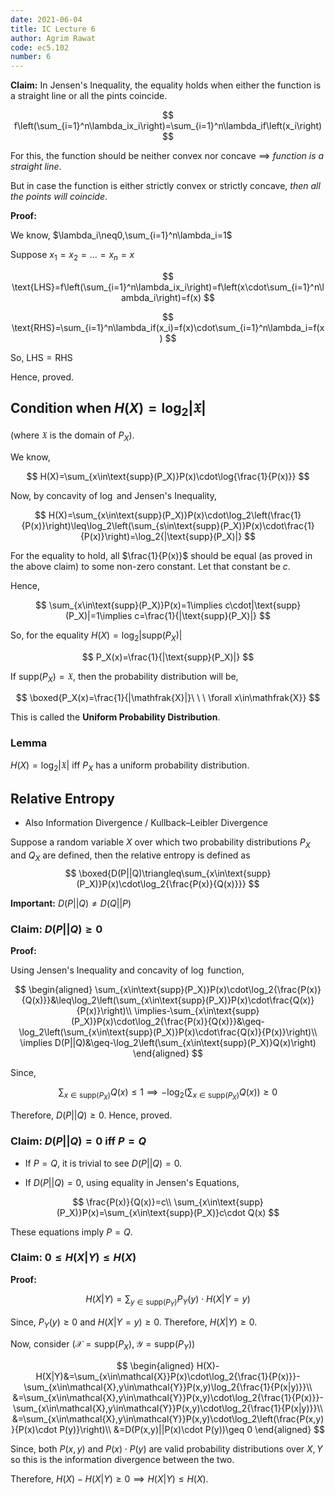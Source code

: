```yaml
---
date: 2021-06-04
title: IC Lecture 6
author: Agrim Rawat
code: ec5.102
number: 6
---
```


**Claim:** In Jensen's Inequality, the equality holds when either the function is a straight line or all the pints coincide.

$$
f\left(\sum_{i=1}^n\lambda_ix_i\right)=\sum_{i=1}^n\lambda_if\left(x_i\right)
$$

For this, the function should be neither convex nor concave $\implies$ *function is a straight line*.

But in case the function is either strictly convex or strictly concave, *then all the points will coincide*.

**Proof:**

We know, $\lambda_i\neq0,\sum_{i=1}^n\lambda_i=1$

Suppose $x_1=x_2=...=x_n=x$

$$
\text{LHS}=f\left(\sum_{i=1}^n\lambda_ix_i\right)=f\left(x\cdot\sum_{i=1}^n\lambda_i\right)=f(x)
$$


$$
\text{RHS}=\sum_{i=1}^n\lambda_if(x_i)=f(x)\cdot\sum_{i=1}^n\lambda_i=f(x)
$$

So, $\text{LHS} = \text{RHS}$

Hence, proved.

## Condition when $H(X)=\log_2|\mathfrak{X}|$

(where $\mathfrak{X}$ is the domain of $P_X$).

We know,

$$
H(X)=\sum_{x\in\text{supp}(P_X)}P(x)\cdot\log{\frac{1}{P(x)}}
$$

Now, by concavity of $\log$ and Jensen's Inequality,

$$
H(X)=\sum_{x\in\text{supp}(P_X)}P(x)\cdot\log_2\left(\frac{1}{P(x)}\right)\leq\log_2\left(\sum_{s\in\text{supp}(P_X)}P(x)\cdot\frac{1}{P(x)}\right)=\log_2{|\text{supp}(P_X)|}
$$

For the equality to hold, all $\frac{1}{P(x)}$ should be equal (as proved in the above claim) to some non-zero constant. Let that constant be $c$.

Hence,

$$
\sum_{x\in\text{supp}(P_X)}P(x)=1\implies c\cdot|\text{supp}(P_X)|=1\implies c=\frac{1}{|\text{supp}(P_X)|}
$$

So, for the equality $H(X)=\log_2{|\text{supp}(P_X)|}$

$$
P_X(x)=\frac{1}{|\text{supp}(P_X)|}
$$

If $\text{supp}(P_X)=\mathfrak{X}$, then the probability distribution will be,

$$
\boxed{P_X(x)=\frac{1}{|\mathfrak{X}|}\ \ \ \forall x\in\mathfrak{X}}
$$

This is called the **Uniform Probability Distribution**.

### Lemma

$H(X)=\log_2{|\mathfrak{X}|}$ iff $P_X$ has a uniform probability distribution.

## Relative Entropy

- Also Information Divergence / Kullback–Leibler Divergence

Suppose a random variable $X$ over which two probability distributions $P_X$ and $Q_X$ are defined, then the relative entropy is defined as
$$
\boxed{D(P||Q)\triangleq\sum_{x\in\text{supp}(P_X)}P(x)\cdot\log_2{\frac{P(x)}{Q(x)}}}
$$

**Important:** $D(P||Q)\neq D(Q||P)$

### Claim: $D(P||Q)\geq 0$

**Proof:**

Using Jensen's Inequality and concavity of $\log$ function,

$$
\begin{aligned}
\sum_{x\in\text{supp}(P_X)}P(x)\cdot\log_2{\frac{P(x)}{Q(x)}}&\leq\log_2\left(\sum_{x\in\text{supp}(P_X)}P(x)\cdot\frac{Q(x)}{P(x)}\right)\\
\implies-\sum_{x\in\text{supp}(P_X)}P(x)\cdot\log_2{\frac{P(x)}{Q(x)}}&\geq-\log_2\left(\sum_{x\in\text{supp}(P_X)}P(x)\cdot\frac{Q(x)}{P(x)}\right)\\
\implies D(P||Q)&\geq-\log_2\left(\sum_{x\in\text{supp}(P_X)}Q(x)\right)
\end{aligned}
$$

Since,

$$
\sum_{x\in\text{supp}(P_X)}Q(x)\leq 1\implies-\log_2\left(\sum_{x\in\text{supp}(P_X)}Q(x)\right)\geq 0
$$

Therefore, $D(P||Q)\geq 0$. Hence, proved.

### Claim: $D(P||Q)=0$ iff $P=Q$

- If $P=Q$, it is trivial to see $D(P||Q)=0$.

- If $D(P||Q)=0$, using equality in Jensen's Equations,

$$
\frac{P(x)}{Q(x)}=c\\
\sum_{x\in\text{supp}(P_X)}P(x)=\sum_{x\in\text{supp}(P_X)}c\cdot Q(x)
$$

These equations imply $P=Q$.

### Claim: $0\leq H(X|Y)\leq H(X)$

**Proof:**

$$
H(X|Y)=\sum_{y\in\text{supp}(P_Y)}P_Y(y)\cdot H(X|Y=y)
$$

Since, $P_Y(y)\geq 0$ and $H(X|Y=y)\geq 0$. Therefore, $H(X|Y)\geq 0$.

Now, consider ($\mathcal{X}=\text{supp}(P_X),\mathcal{Y}=\text{supp}(P_Y)$)

$$
\begin{aligned}
H(X)-H(X|Y)&=\sum_{x\in\mathcal{X}}P(x)\cdot\log_2{\frac{1}{P(x)}}-\sum_{x\in\mathcal{X},y\in\mathcal{Y}}P(x,y)\log_2{\frac{1}{P(x|y)}}\\
&=\sum_{x\in\mathcal{X},y\in\mathcal{Y}}P(x,y)\cdot\log_2{\frac{1}{P(x)}}-\sum_{x\in\mathcal{X},y\in\mathcal{Y}}P(x,y)\cdot\log_2{\frac{1}{P(x|y)}}\\
&=\sum_{x\in\mathcal{X},y\in\mathcal{Y}}P(x,y)\cdot\log_2\left(\frac{P(x,y)}{P(x)\cdot P(y)}\right)\\
&=D(P(x,y)||P(x)\cdot P(y))\geq 0
\end{aligned}
$$

Since, both $P(x,y)$ and $P(x)\cdot P(y)$ are valid probability distributions over $X,Y$ so this is the information divergence between the two.

Therefore, $H(X)-H(X|Y)\geq 0\implies H(X|Y)\leq H(X)$.